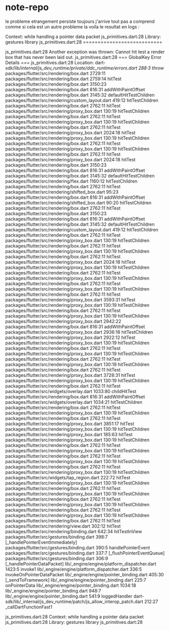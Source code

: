 # note-repo


le probleme etrangement persiste toujours j'arrive tout pas a comprend comme si cela est un autre probleme la voila le resultat en logs : 



Context: while handling a pointer data packet
js_primitives.dart:28 Library: gestures library
js_primitives.dart:28 ===========================

js_primitives.dart:28 Another exception was thrown: Cannot hit test a render box that has never been laid out.
js_primitives.dart:28 
=== GlobalKey Error Details ===
js_primitives.dart:28 Location: dart-sdk/lib/_internal/js_dev_runtime/private/ddc_runtime/errors.dart 288:3     throw_
packages/flutter/src/rendering/box.dart 2729:11                                 <fn>
packages/flutter/src/rendering/box.dart 2759:14                                 hitTest
packages/flutter/src/rendering/box.dart 3150:23                                 <fn>
packages/flutter/src/rendering/box.dart 816:31                                  addWithPaintOffset
packages/flutter/src/rendering/box.dart 3145:32                                 defaultHitTestChildren
packages/flutter/src/rendering/custom_layout.dart 419:12                        hitTestChildren
packages/flutter/src/rendering/box.dart 2762:11                                 hitTest
packages/flutter/src/rendering/proxy_box.dart 130:19                            hitTestChildren
packages/flutter/src/rendering/box.dart 2762:11                                 hitTest
packages/flutter/src/rendering/proxy_box.dart 130:19                            hitTestChildren
packages/flutter/src/rendering/box.dart 2762:11                                 hitTest
packages/flutter/src/rendering/proxy_box.dart 2024:18                           hitTest
packages/flutter/src/rendering/proxy_box.dart 130:19                            hitTestChildren
packages/flutter/src/rendering/box.dart 2762:11                                 hitTest
packages/flutter/src/rendering/proxy_box.dart 130:19                            hitTestChildren
packages/flutter/src/rendering/box.dart 2762:11                                 hitTest
packages/flutter/src/rendering/proxy_box.dart 2024:18                           hitTest
packages/flutter/src/rendering/box.dart 3150:23                                 <fn>
packages/flutter/src/rendering/box.dart 816:31                                  addWithPaintOffset
packages/flutter/src/rendering/box.dart 3145:32                                 defaultHitTestChildren
packages/flutter/src/rendering/flex.dart 1160:12                                hitTestChildren
packages/flutter/src/rendering/box.dart 2762:11                                 hitTest
packages/flutter/src/rendering/shifted_box.dart 95:23                           <fn>
packages/flutter/src/rendering/box.dart 816:31                                  addWithPaintOffset
packages/flutter/src/rendering/shifted_box.dart 90:20                           hitTestChildren
packages/flutter/src/rendering/box.dart 2762:11                                 hitTest
packages/flutter/src/rendering/box.dart 3150:23                                 <fn>
packages/flutter/src/rendering/box.dart 816:31                                  addWithPaintOffset
packages/flutter/src/rendering/box.dart 3145:32                                 defaultHitTestChildren
packages/flutter/src/rendering/custom_layout.dart 419:12                        hitTestChildren
packages/flutter/src/rendering/box.dart 2762:11                                 hitTest
packages/flutter/src/rendering/proxy_box.dart 130:19                            hitTestChildren
packages/flutter/src/rendering/box.dart 2762:11                                 hitTest
packages/flutter/src/rendering/proxy_box.dart 130:19                            hitTestChildren
packages/flutter/src/rendering/box.dart 2762:11                                 hitTest
packages/flutter/src/rendering/proxy_box.dart 2024:18                           hitTest
packages/flutter/src/rendering/proxy_box.dart 130:19                            hitTestChildren
packages/flutter/src/rendering/box.dart 2762:11                                 hitTest
packages/flutter/src/rendering/proxy_box.dart 130:19                            hitTestChildren
packages/flutter/src/rendering/box.dart 2762:11                                 hitTest
packages/flutter/src/rendering/proxy_box.dart 130:19                            hitTestChildren
packages/flutter/src/rendering/box.dart 2762:11                                 hitTest
packages/flutter/src/rendering/proxy_box.dart 3593:31                           hitTest
packages/flutter/src/rendering/proxy_box.dart 130:19                            hitTestChildren
packages/flutter/src/rendering/box.dart 2762:11                                 hitTest
packages/flutter/src/rendering/proxy_box.dart 130:19                            hitTestChildren
packages/flutter/src/rendering/proxy_box.dart 2942:22                           <fn>
packages/flutter/src/rendering/box.dart 816:31                                  addWithPaintOffset
packages/flutter/src/rendering/proxy_box.dart 2936:18                           hitTestChildren
packages/flutter/src/rendering/proxy_box.dart 2922:12                           hitTest
packages/flutter/src/rendering/proxy_box.dart 130:19                            hitTestChildren
packages/flutter/src/rendering/box.dart 2762:11                                 hitTest
packages/flutter/src/rendering/proxy_box.dart 130:19                            hitTestChildren
packages/flutter/src/rendering/box.dart 2762:11                                 hitTest
packages/flutter/src/rendering/proxy_box.dart 130:19                            hitTestChildren
packages/flutter/src/rendering/box.dart 2762:11                                 hitTest
packages/flutter/src/rendering/proxy_box.dart 3728:31                           hitTest
packages/flutter/src/rendering/proxy_box.dart 130:19                            hitTestChildren
packages/flutter/src/rendering/box.dart 2762:11                                 hitTest
packages/flutter/src/widgets/overlay.dart 1033:80                               childHitTest
packages/flutter/src/rendering/box.dart 816:31                                  addWithPaintOffset
packages/flutter/src/widgets/overlay.dart 1034:21                               hitTestChildren
packages/flutter/src/rendering/box.dart 2762:11                                 hitTest
packages/flutter/src/rendering/proxy_box.dart 130:19                            hitTestChildren
packages/flutter/src/rendering/box.dart 2762:11                                 hitTest
packages/flutter/src/rendering/proxy_box.dart 3851:17                           hitTest
packages/flutter/src/rendering/proxy_box.dart 130:19                            hitTestChildren
packages/flutter/src/rendering/proxy_box.dart 185:63                            hitTest
packages/flutter/src/rendering/proxy_box.dart 130:19                            hitTestChildren
packages/flutter/src/rendering/box.dart 2762:11                                 hitTest
packages/flutter/src/rendering/proxy_box.dart 130:19                            hitTestChildren
packages/flutter/src/rendering/box.dart 2762:11                                 hitTest
packages/flutter/src/rendering/proxy_box.dart 130:19                            hitTestChildren
packages/flutter/src/rendering/box.dart 2762:11                                 hitTest
packages/flutter/src/rendering/proxy_box.dart 130:19                            hitTestChildren
packages/flutter/src/widgets/tap_region.dart 222:72                             hitTest
packages/flutter/src/rendering/proxy_box.dart 130:19                            hitTestChildren
packages/flutter/src/rendering/box.dart 2762:11                                 hitTest
packages/flutter/src/rendering/proxy_box.dart 130:19                            hitTestChildren
packages/flutter/src/rendering/box.dart 2762:11                                 hitTest
packages/flutter/src/rendering/proxy_box.dart 130:19                            hitTestChildren
packages/flutter/src/rendering/box.dart 2762:11                                 hitTest
packages/flutter/src/rendering/proxy_box.dart 130:19                            hitTestChildren
packages/flutter/src/rendering/box.dart 2762:11                                 hitTest
packages/flutter/src/rendering/view.dart 302:12                                 hitTest
packages/flutter/src/rendering/binding.dart 642:34                              hitTestInView
packages/flutter/src/gestures/binding.dart 398:7                                [_handlePointerEventImmediately]
packages/flutter/src/gestures/binding.dart 390:5                                handlePointerEvent
packages/flutter/src/gestures/binding.dart 337:7                                [_flushPointerEventQueue]
packages/flutter/src/gestures/binding.dart 306:9                                [_handlePointerDataPacket]
lib/_engine/engine/platform_dispatcher.dart 1423:5                              invoke1
lib/_engine/engine/platform_dispatcher.dart 336:5                               invokeOnPointerDataPacket
lib/_engine/engine/pointer_binding.dart 405:30                                  [_sendToFramework]
lib/_engine/engine/pointer_binding.dart 225:7                                   onPointerData
lib/_engine/engine/pointer_binding.dart 1034:18                                 <fn>
lib/_engine/engine/pointer_binding.dart 948:7                                   <fn>
lib/_engine/engine/pointer_binding.dart 541:9                                   loggedHandler
dart-sdk/lib/_internal/js_dev_runtime/patch/js_allow_interop_patch.dart 212:27  _callDartFunctionFast1

js_primitives.dart:28 Context: while handling a pointer data packet
js_primitives.dart:28 Library: gestures library
js_primitives.dart:28 
